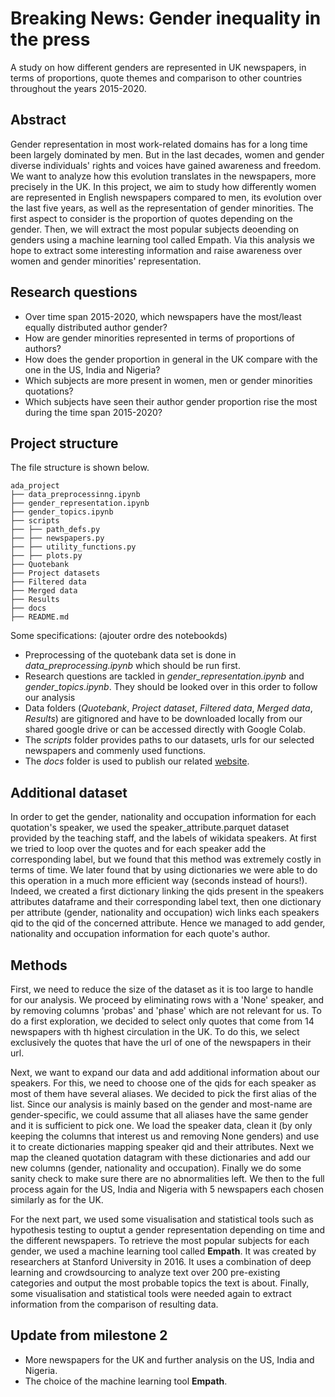 # Breaking News: Gender inequality in the press
A study on how different genders are represented in UK newspapers, in terms of proportions, quote themes and comparison to other countries throughout the years 2015-2020.

## Abstract
Gender representation in most work-related domains has for a long time been largely dominated by men. But in the last decades, women and gender diverse individuals' rights and voices have gained awareness and freedom. We want to analyze how this evolution translates in the newspapers, more precisely in the UK. In this project, we aim to study how differently women are represented in English newspapers compared to men, its evolution over the last five years, as well as the representation of gender minorities. The first aspect to consider is the proportion of quotes depending on the gender. Then, we will extract the most popular subjects deoending on genders using a machine learning tool called Empath. Via this analysis we hope to extract some interesting information and raise awareness over women and gender minorities' representation.

## Research questions
- Over time span 2015-2020, which newspapers have the most/least equally distributed author gender?
- How are gender minorities represented in terms of proportions of authors?
- How does the gender proportion in general in the UK compare with the one in the US, India and Nigeria?
- Which subjects are more present in women, men or gender minorities quotations?
- Which subjects have seen their author gender proportion rise the most during the time span 2015-2020?

## Project structure
The file structure is shown below.

    ada_project
    ├── data_preprocessinng.ipynb
    ├── gender_representation.ipynb
    ├── gender_topics.ipynb
    ├── scripts 
    ├── ├── path_defs.py
    ├── ├── newspapers.py
    ├── ├── utility_functions.py
    ├── ├── plots.py
    ├── Quotebank
    ├── Project datasets 
    ├── Filtered data
    ├── Merged data
    ├── Results
    ├── docs
    ├── README.md

Some specifications: (ajouter ordre des notebookds)

- Preprocessing of the quotebank data set is done in _data_preprocessing.ipynb_ which should be run first.
- Research questions are tackled in _gender_representation.ipynb_ and _gender_topics.ipynb_. They should be looked over in this order to follow our analysis
- Data folders (_Quotebank_, _Project dataset_, _Filtered data_, _Merged data_, _Results_) are gitignored and have to be downloaded locally from our shared google drive or can be accessed directly with Google Colab.
- The _scripts_ folder provides paths to our datasets, urls for our selected newspapers and commenly used functions.
- The _docs_ folder is used to publish our related [website](https://morwald.github.io/ada_project/).

## Additional dataset
In order to get the gender, nationality and occupation information for each quotation's speaker, we used the speaker_attribute.parquet dataset provided by the teaching staff, and the labels of wikidata speakers. At first we tried to loop over the quotes and for each speaker add the corresponding label, but we found that this method was extremely costly in terms of time. We later found that by using dictionaries we were able to do this operation in a much more efficient way (seconds instead of hours!). Indeed, we created a first dictionary linking the qids present in the speakers attributes dataframe and their corresponding label text, then one dictionary per attribute (gender, nationality and occupation) wich links each speakers qid to the qid of the concerned attribute. Hence we managed to add gender, nationality and occupation information for each quote's author.
 
## Methods
First, we need to reduce the size of the dataset as it is too large to handle for our analysis. We proceed by eliminating rows with a 'None' speaker, and by removing columns 'probas' and 'phase' which are not relevant for us. To do a first exploration, we decided to select only quotes that come from 14 newspapers with th highest circulation in the UK. To do this, we select exclusively the quotes that have the url of one of the newspapers in their url.
 
Next, we want to expand our data and add additional information about our speakers. For this, we need to choose one of the qids for each speaker as most of them have several aliases. We decided to pick the first alias of the list. Since our analysis is mainly based on the gender and most-name are gender-specific, we could assume that all aliases have the same gender and it is sufficient to pick one. We load the speaker data, clean it (by only keeping the columns that interest us and removing None genders) and use it to create dictionaries mapping speaker qid and their attributes. Next we map the cleaned quotation datagram with these dictionaries and add our new columns (gender, nationality and occupation). Finally we do some sanity check to make sure there are no abnormalities left. We then to the full process again for the US, India and Nigeria with 5 newspapers each chosen similarly as for the UK.
 
For the next part, we used some visualisation and statistical tools such as hypothesis testing to ouptut a gender representation depending on time and the different newspapers. To retrieve the most popular subjects for each gender, we used a machine learning tool called **Empath**. It was created by researchers at Stanford University in 2016. It uses a combination of deep learning and crowdsourcing to analyze text over 200 pre-existing categories and output the most probable topics the text is about. Finally, some visualisation and statistical tools were needed again to extract information from the comparison of resulting data.
 

## Update from milestone 2
- More newspapers for the UK and further analysis on the US, India and Nigeria.
- The choice of the machine learning tool **Empath**.
